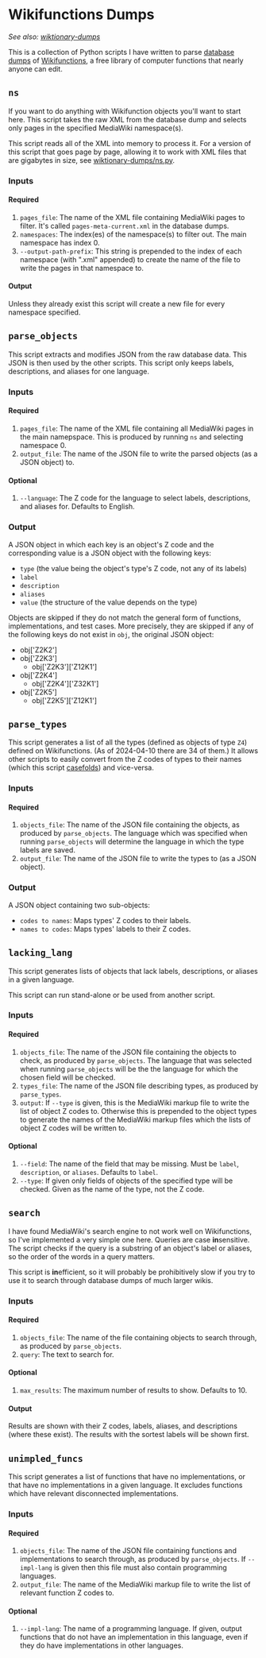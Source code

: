# Wikifunctions Dumps

*See also: [wiktionary-dumps](https://github.com/excarnateSojourner/wiktionary-dumps/tree/master)*

This is a collection of Python scripts I have written to parse [database dumps](https://dumps.wikimedia.org/) of [Wikifunctions](https://www.wikifunctions.org/wiki/Wikifunctions:Main_Page), a free library of computer functions that nearly anyone can edit.

## `ns`
If you want to do anything with Wikifunction objects you'll want to start here. This script takes the raw XML from the database dump and selects only pages in the specified MediaWiki namespace(s).

This script reads all of the XML into memory to process it. For a version of this script that goes page by page, allowing it to work with XML files that are gigabytes in size, see [wiktionary-dumps/ns.py](https://github.com/excarnateSojourner/wiktionary-dumps/blob/master/ns.py).

### Inputs
#### Required
1. `pages_file`: The name of the XML file containing MediaWiki pages to filter. It's called `pages-meta-current.xml` in the database dumps.
1. `namespaces`: The index(es) of the namespace(s) to filter out. The main namespace has index 0.
1. `--output-path-prefix`: This string is prepended to the index of each namespace (with ".xml" appended) to create the name of the file to write the pages in that namespace to.

#### Output
Unless they already exist this script will create a new file for every namespace specified.

## `parse_objects`
This script extracts and modifies JSON from the raw database data. This JSON is then used by the other scripts. This script only keeps labels, descriptions, and aliases for one language.

### Inputs
#### Required
1. `pages_file`: The name of the XML file containing all MediaWiki pages in the main namepspace. This is produced by running `ns` and selecting namespace 0.
1. `output_file`: The name of the JSON file to write the parsed objects (as a JSON object) to.

#### Optional
1. `--language`: The Z code for the language to select labels, descriptions, and aliases for. Defaults to English.

### Output
A JSON object in which each key is an object's Z code and the corresponding value is a JSON object with the following keys:
* `type` (the value being the object's type's Z code, not any of its labels)
* `label`
* `description`
* `aliases`
* `value` (the structure of the value depends on the type)

Objects are skipped if they do not match the general form of functions, implementations, and test cases. More precisely, they are skipped if any of the following keys do not exist in `obj`, the original JSON object:
* obj['Z2K2']
* obj['Z2K3']
	* obj['Z2K3']\['Z12K1'\]
* obj['Z2K4']
	* obj['Z2K4']\['Z32K1'\]
* obj['Z2K5']
	* obj['Z2K5']\['Z12K1'\]

## `parse_types`
This script generates a list of all the types (defined as objects of type `Z4`) defined on Wikifunctions. (As of 2024-04-10 there are 34 of them.) It allows other scripts to easily convert from the Z codes of types to their names (which this script [casefolds](https://docs.python.org/3/library/stdtypes.html#str.casefold)) and vice-versa.

### Inputs
#### Required
1. `objects_file`: The name of the JSON file containing the objects, as produced by `parse_objects`. The language which was specified when running `parse_objects` will determine the language in which the type labels are saved.
1. `output_file`: The name of the JSON file to write the types to (as a JSON object).

### Output
A JSON object containing two sub-objects:
* `codes to names`: Maps types' Z codes to their labels.
* `names to codes`: Maps types' labels to their Z codes.

## `lacking_lang`
This script generates lists of objects that lack labels, descriptions, or aliases in a given language.

This script can run stand-alone or be used from another script.

### Inputs
#### Required
1. `objects_file`: The name of the JSON file containing the objects to check, as produced by `parse_objects`. The language that was selected when running `parse_objects` will be the the language for which the chosen field will be checked.
1. `types_file`: The name of the JSON file describing types, as produced by `parse_types`.
1. `output`: If `--type` is given, this is the MediaWiki markup file to write the list of object Z codes to. Otherwise this is prepended to the object types to generate the names of the MediaWiki markup files which the lists of object Z codes will be written to.

#### Optional
1. `--field`: The name of the field that may be missing. Must be `label`, `description`, or `aliases`. Defaults to `label`.
1. `--type`: If given only fields of objects of the specified type will be checked. Given as the name of the type, not the Z code.

## `search`
I have found MediaWiki's search engine to not work well on Wikifunctions, so I've implemented a very simple one here. Queries are case **in**sensitive. The script checks if the query is a substring of an object's label or aliases, so the order of the words in a query matters.

This script is **in**efficient, so it will probably be prohibitively slow if you try to use it to search through database dumps of much larger wikis.

### Inputs
#### Required
1. `objects_file`: The name of the file containing objects to search through, as produced by `parse_objects`.
1. `query`: The text to search for.

#### Optional
1. `max_results`: The maximum number of results to show. Defaults to 10.

#### Output
Results are shown with their Z codes, labels, aliases, and descriptions (where these exist). The results with the sortest labels will be shown first.

## `unimpled_funcs`
This script generates a list of functions that have no implementations, or that have no implementations in a given language. It excludes functions which have relevant disconnected implementations.

### Inputs
#### Required
1. `objects_file`: The name of the JSON file containing functions and implementations to search through, as produced by `parse_objects`. If `--impl-lang` is given then this file must also contain programming languages.
1. `output_file`: The name of the MediaWiki markup file to write the list of relevant function Z codes to.

#### Optional
1. `--impl-lang`: The name of a programming language. If given, output functions that do not have an implementation in this language, even if they do have implementations in other languages.
